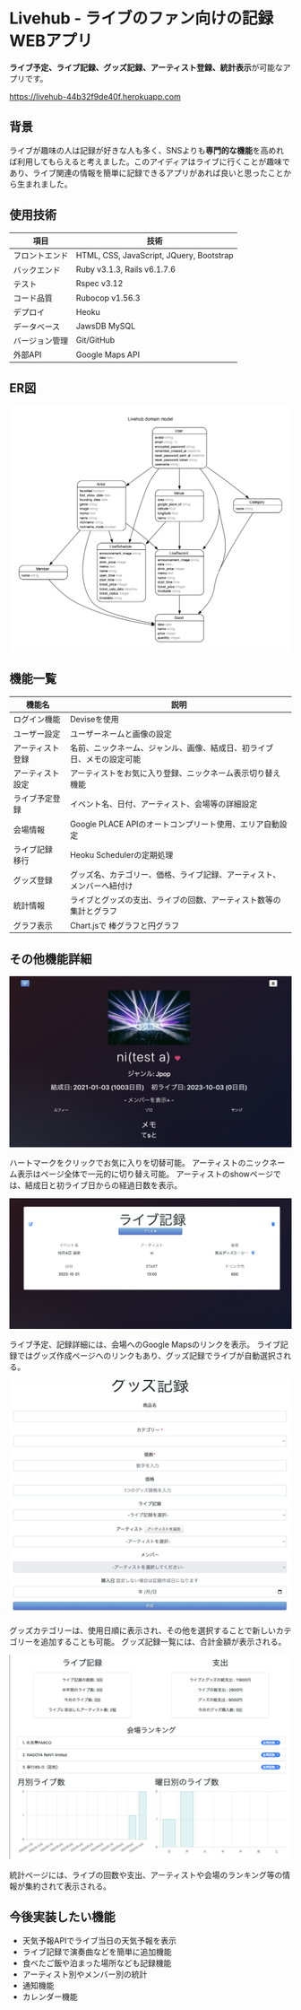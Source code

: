 # Livehub - ライブのファン向けの記録WEBアプリ

**ライブ予定、ライブ記録、グッズ記録、アーティスト登録、統計表示**が可能なアプリです。

https://livehub-44b32f9de40f.herokuapp.com

## 背景

ライブが趣味の人は記録が好きな人も多く、SNSよりも**専門的な機能**を高めれば利用してもらえると考えました。このアイディアはライブに行くことが趣味であり、ライブ関連の情報を簡単に記録できるアプリがあれば良いと思ったことから生まれました。

## 使用技術

| 項目             | 技術                     |
|------------------|--------------------------|
| フロントエンド   | HTML, CSS, JavaScript, JQuery, Bootstrap |
| バックエンド     | Ruby v3.1.3, Rails v6.1.7.6 |
| テスト           | Rspec v3.12 |
| コード品質       | Rubocop v1.56.3 |
| デプロイ         | Heoku |
| データベース     | JawsDB MySQL |
| バージョン管理   | Git/GitHub |
| 外部API         | Google Maps API |


## ER図
![ER図](./app/assets/images/erd_page-0001.jpg)

## 機能一覧


| 機能名                   | 説明                                                                                     |
|--------------------------|------------------------------------------------------------------------------------------|
| ログイン機能             | Deviseを使用                                                                             |
| ユーザー設定             | ユーザーネームと画像の設定                                                               |
| アーティスト登録         | 名前、ニックネーム、ジャンル、画像、結成日、初ライブ日、メモの設定可能                     |
| アーティスト設定           | アーティストをお気に入り登録、ニックネーム表示切り替え機能                               |
| ライブ予定登録           | イベント名、日付、アーティスト、会場等の詳細設定                                         |
| 会場情報                 | Google PLACE APIのオートコンプリート使用、エリア自動設定                                 |
| ライブ記録 移行              | Heoku Schedulerの定期処理                                                     |
| グッズ登録               | グッズ名、カテゴリー、価格、ライブ記録、アーティスト、メンバーへ紐付け                                                   |
| 統計情報                 | ライブとグッズの支出、ライブの回数、アーティスト数等の集計とグラフ                               |
| グラフ表示               | Chart.jsで   棒グラフと円グラフ                  |


## その他機能詳細


![アーティスト詳細](./app/assets/images/artist_s.png) 


ハートマークをクリックでお気に入りを切替可能。
    アーティストのニックネーム表示はページ全体で一元的に切り替え可能。
    アーティストのshowページでは、結成日と初ライブ日からの経過日数を表示。


![ライブ記録](./app/assets/images/live_r_s.png)

ライブ予定、記録詳細には、会場へのGoogle Mapsのリンクを表示。
ライブ記録ではグッズ作成ページへのリンクもあり、グッズ記録でライブが自動選択される。


![グッズ記録作成](./app/assets/images/goods.png)


 グッズカテゴリーは、使用日順に表示され、その他を選択することで新しいカテゴリーを追加することも可能。
    グッズ記録一覧には、合計金額が表示される。


![統計](./app/assets/images/sti.png)


統計ページには、ライブの回数や支出、アーティストや会場のランキング等の情報が集約されて表示される。


## 今後実装したい機能

- 天気予報APIでライブ当日の天気予報を表示
- ライブ記録で演奏曲などを簡単に追加機能
- 食べたご飯や泊まった場所なども記録機能
- アーティスト別やメンバー別の統計
- 通知機能
- カレンダー機能
